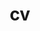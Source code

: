 ---
layout: cv
permalink: /cv/
title: cv
nav: true
nav_order: 4
cv_pdf: Nishad_CV_Nov2023.pdf
description: 
toc:
  sidebar: left
---